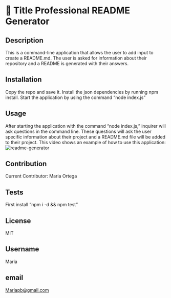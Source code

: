 # 🌸 Title Professional README Generator  
  ## Description
  This is a command-line application that allows the user to add input to create a README.md. The user is asked for information about their repository and a README is generated with their answers. 
  ## Installation
  Copy the repo and save it. Install the json dependencies by running npm install. Start the application by using the command “node index.js” 
  ## Usage
  After starting the application with the command “node index.js,” inquirer will ask questions in the command line. These questions will ask the user specific information about their project and a README.md file will be added to their project. This video shows an example of how to use this application: 
  ![readme-generator](https://user-images.githubusercontent.com/71056915/114288398-90536880-9a3d-11eb-920b-a74cc0f912bb.gif)

  ## Contribution
  Current Contributor: Maria Ortega
  ## Tests
  First install “npm i -d && npm test” 
  ## License
  MIT
  ## Username
 Maria
  
  ## email
  Mariapb@gmail.com 

